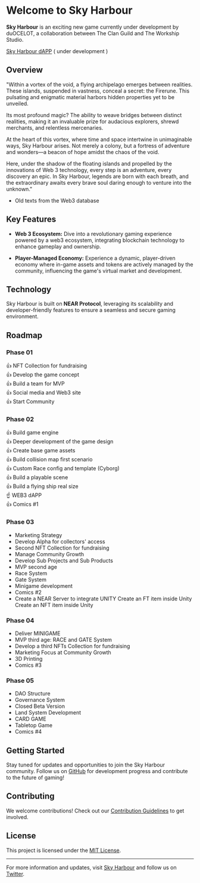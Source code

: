 # Welcome to Sky Harbour

**Sky Harbour** is an exciting new game currently under development by duOCELOT, a collaboration between The Clan Guild and The Workship Studio.

[Sky Harbour dAPP](https://duocelot.github.io/skyharbour/
) ( under development )

## Overview

"Within a vortex of the void, a flying archipelago emerges between realities. These islands, suspended in vastness, conceal a secret: the Firerune. This pulsating and enigmatic material harbors hidden properties yet to be unveiled.

Its most profound magic? The ability to weave bridges between distinct realities, making it an invaluable prize for audacious explorers, shrewd merchants, and relentless mercenaries.

At the heart of this vortex, where time and space intertwine in unimaginable ways, Sky Harbour arises. Not merely a colony, but a fortress of adventure and wonders—a beacon of hope amidst the chaos of the void.

Here, under the shadow of the floating islands and propelled by the innovations of Web 3 technology, every step is an adventure, every discovery an epic. In Sky Harbour, legends are born with each breath, and the extraordinary awaits every brave soul daring enough to venture into the unknown."

- Old texts from the Web3 database

## Key Features

- **Web 3 Ecosystem:** Dive into a revolutionary gaming experience powered by a web3 ecosystem, integrating blockchain technology to enhance gameplay and ownership.
  
- **Player-Managed Economy:** Experience a dynamic, player-driven economy where in-game assets and tokens are actively managed by the community, influencing the game's virtual market and development.

## Technology

Sky Harbour is built on **NEAR Protocol**, leveraging its scalability and developer-friendly features to ensure a seamless and secure gaming environment.

## Roadmap

### Phase 01
👍 NFT Collection for fundraising <br>
👍 Develop the game concept <br>
👍 Build a team for MVP <br>
👍 Social media and Web3 site <br>
👍 Start Community <br>

### Phase 02

👍 Build game engine <br>
👍 Deeper development of the game design  <br>
👍 Create base game assets <br>
👍 Build collision map first scenario <br>
👍 Custom Race config and template (Cyborg) <br>
👍 Build a playable scene <br>
👍 Build a flying ship real size <br>
☝️ WEB3 dAPP <br>
👍 Comics #1 <br>

### Phase 03

- Marketing Strategy
- Develop Alpha for collectors' access
- Second NFT Collection for fundraising
- Manage Community Growth
- Develop Sub Projects and Sub Products
- MVP second age
- Race System
- Gate System
- Minigame development
- Comics #2
- Create a NEAR Server to integrate UNITY Create an FT item inside Unity Create an NFT item inside Unity

### Phase 04

- Deliver MINIGAME
- MVP third age: RACE and GATE System
- Develop a third NFTs Collection for fundraising
- Marketing Focus at Community Growth
- 3D Printing
- Comics #3

### Phase 05

- DAO Structure
- Governance System
- Closed Beta Version
- Land System Development
- CARD GAME
- Tabletop Game
- Comics #4

## Getting Started

Stay tuned for updates and opportunities to join the Sky Harbour community. Follow us on [GitHub](https://github.com/duOCELOT/sky-harbour) for development progress and contribute to the future of gaming!

## Contributing

We welcome contributions! Check out our [Contribution Guidelines](CONTRIBUTING.md) to get involved.

## License

This project is licensed under the [MIT License](LICENSE).

---

For more information and updates, visit [Sky Harbour](https://skyharbour.near) and follow us on [Twitter](https://twitter.com/skyharbour.near).
